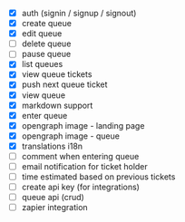 - [x] auth (signin / signup / signout)
- [x] create queue
- [x] edit queue
- [ ] delete queue
- [ ] pause queue
- [x] list queues
- [x] view queue tickets
- [x] push next queue ticket
- [x] view queue
- [x] markdown support
- [x] enter queue
- [x] opengraph image - landing page
- [x] opengraph image - queue
- [x] translations i18n
- [ ] comment when entering queue
- [ ] email notification for ticket holder
- [ ] time estimated based on previous tickets
- [ ] create api key (for integrations)
- [ ] queue api (crud)
- [ ] zapier integration
